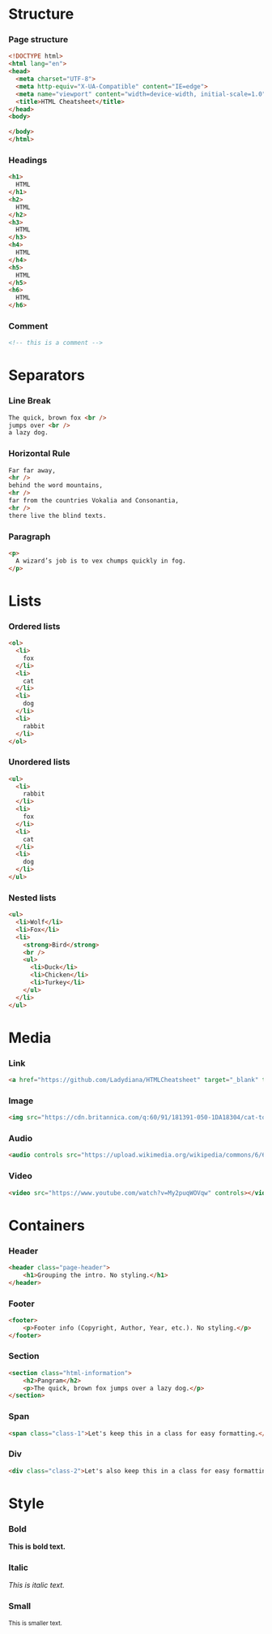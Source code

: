 # Structure

### Page structure
```html
<!DOCTYPE html>
<html lang="en">
<head>
  <meta charset="UTF-8">
  <meta http-equiv="X-UA-Compatible" content="IE=edge">
  <meta name="viewport" content="width=device-width, initial-scale=1.0">
  <title>HTML Cheatsheet</title>
</head>
<body>
  
</body>
</html>
```

### Headings
```html
<h1>
  HTML
</h1>
<h2>
  HTML
</h2>
<h3>
  HTML
</h3>
<h4>
  HTML
</h4>
<h5>
  HTML
</h5>
<h6>
  HTML
</h6>
```

### Comment
```html
<!-- this is a comment -->
```

# Separators

### Line Break
```html
The quick, brown fox <br />
jumps over <br />
a lazy dog.
```

### Horizontal Rule
```html
Far far away,
<hr />
behind the word mountains,
<hr />
far from the countries Vokalia and Consonantia,
<hr />
there live the blind texts.
```

### Paragraph
```html
<p>
  A wizard’s job is to vex chumps quickly in fog.
</p>
```

# Lists 

### Ordered lists
```html
<ol>
  <li>
    fox
  </li>
  <li>
    cat
  </li>
  <li>
    dog
  </li>
  <li>
    rabbit
  </li>
</ol>
```

### Unordered lists
```html
<ul>
  <li>
    rabbit
  </li>
  <li>
    fox
  </li>
  <li>
    cat
  </li>
  <li>
    dog
  </li>
</ul>
```

### Nested lists 
```html
<ul>
  <li>Wolf</li>
  <li>Fox</li>
  <li>
    <strong>Bird</strong>
    <br />
    <ul>
      <li>Duck</li>
      <li>Chicken</li>
      <li>Turkey</li>
    </ul>
  </li>
</ul>
```

# Media

### Link
```html
<a href="https://github.com/Ladydiana/HTMLCheatsheet" target="_blank" title="HTML Cheatsheet">HTML Cheatsheet</a>
```

### Image
```html
<img src="https://cdn.britannica.com/q:60/91/181391-050-1DA18304/cat-toes-paw-number-paws-tiger-tabby.jpg" alt="Polydactyl kitty" width="600" />
```

### Audio
```html
<audio controls src="https://upload.wikimedia.org/wikipedia/commons/6/62/Meow.ogg"></audio>
```

### Video
```html
<video src="https://www.youtube.com/watch?v=My2puqWOVqw" controls></video>
```

# Containers

### Header
```html
<header class="page-header">
    <h1>Grouping the intro. No styling.</h1>
</header>
```

### Footer
```html
<footer>
    <p>Footer info (Copyright, Author, Year, etc.). No styling.</p>
</footer>
```

### Section
```html
<section class="html-information">
    <h2>Pangram</h2>
    <p>The quick, brown fox jumps over a lazy dog.</p>
</section>
```

### Span
```html
<span class="class-1">Let's keep this in a class for easy formatting.</span>
```

### Div
```html
<div class="class-2">Let's also keep this in a class for easy formatting.</div>
```

# Style

### Bold
<strong>This is bold text.</strong>

### Italic
<em>This is italic text.</em>

### Small
<small>This is smaller text.</small>


